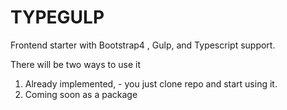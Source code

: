 TYPEGULP
========

Frontend starter with Bootstrap4 , Gulp, and Typescript support.

There will be two ways to use it

1) Already implemented, - you just clone repo and start using it.
2) Coming soon as a package



